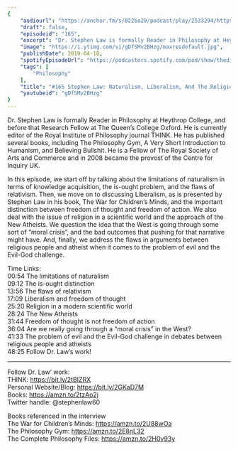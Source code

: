 ```yaml
---
{
	"audiourl": "https://anchor.fm/s/822ba20/podcast/play/2533294/https%3A%2F%2Fd3ctxlq1ktw2nl.cloudfront.net%2Fproduction%2F2019-2-2%2F10725817-44100-2-7536a04272b68.m4a",
	"draft": false,
	"episodeid": "165",
	"excerpt": "Dr. Stephen Law is formally Reader in Philosophy at Heythrop College, and before that Research Fellow at The Queen’s College Oxford. He is currently editor of the Royal Institute of Philosophy journal THINK. He has published several books, including The Philosophy Gym, A Very Short Introduction to Humanism, and Believing Bullshit. He is a Fellow of The Royal Society of Arts and Commerce and in 2008 became the provost of the Centre for Inquiry UK. ",
	"image": "https://i.ytimg.com/vi/gDfSMv2BHzg/maxresdefault.jpg",
	"publishDate": 2019-04-18,
	"spotifyEpisodeUrl": "https://podcasters.spotify.com/pod/show/thedissenter/episodes/165-Stephen-Law-Naturalism--Liberalism--And-The-Religious-And-The-Atheists-e3bqfe",
	"tags": [
		"Philosophy"
	],
	"title": "#165 Stephen Law: Naturalism, Liberalism, And The Religious And The Atheists",
	"youtubeid": "gDfSMv2BHzg"
}
---
```

Dr. Stephen Law is formally Reader in Philosophy at Heythrop College, and before that Research Fellow at The Queen’s College Oxford. He is currently editor of the Royal Institute of Philosophy journal THINK. He has published several books, including The Philosophy Gym, A Very Short Introduction to Humanism, and Believing Bullshit. He is a Fellow of The Royal Society of Arts and Commerce and in 2008 became the provost of the Centre for Inquiry UK. 

In this episode, we start off by talking about the limitations of naturalism in terms of knowledge acquisition, the is-ought problem, and the flaws of relativism. Then, we move on to discussing Liberalism, as is presented by Stephen Law in his book, The War for Children’s Minds, and the important distinction between freedom of thought and freedom of action. We also deal with the issue of religion in a scientific world and the approach of the New Atheists. We question the idea that the West is going through some sort of “moral crisis”, and the bad outcomes that pushing for that narrative might have. And, finally, we address the flaws in arguments between religious people and atheist when it comes to the problem of evil and the Evil-God challenge.

Time Links:  
<time>00:54</time> The limitations of naturalism  
<time>09:12</time> The is-ought distinction        
<time>13:56</time> The flaws of relativism                   
<time>17:09</time> Liberalism and freedom of thought               
<time>25:20</time> Religion in a modern scientific world                    
<time>28:24</time> The New Atheists            
<time>31:44</time> Freedom of thought is not freedom of action       
<time>36:04</time> Are we really going through a “moral crisis” in the West?      
<time>41:33</time> The problem of evil and the Evil-God challenge in debates between religious people and atheists  
<time>48:25</time> Follow Dr. Law’s work!

---

Follow Dr. Law’ work:  
THINK: https://bit.ly/2tBIZRX  
Personal Website/Blog: https://bit.ly/2GKaD7M  
Books: https://amzn.to/2tzAo2j  
Twitter handle: @stephenlaw60 

Books referenced in the interview  
The War for Children’s Minds: https://amzn.to/2U88wOa  
The Philosophy Gym: https://amzn.to/2E8nL32  
The Complete Philosophy Files: https://amzn.to/2H0v93y
